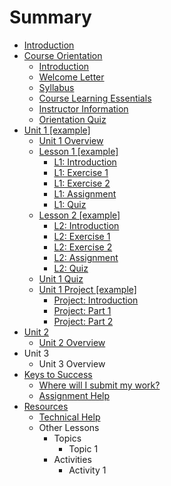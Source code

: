 # Summary

* [Introduction](README.md)
* [Course Orientation](course-orientation/course-orientation.md)
  * [Introduction](course-orientation/introduction.md)
  * [Welcome Letter](course-orientation/welcome-letter.md)
  * [Syllabus](course-orientation/syllabus.md)
  * [Course Learning Essentials](course-orientation/course-learning-essentials.md)
  * [Instructor Information](course-orientation/instructor-information.md)
  * [Orientation Quiz](course-orientation/orientation-quiz.md)
* [Unit 1 \[example\]](unit-1/unit-1.md)
  * [Unit 1 Overview](unit-1/unit-1-overview.md)
  * [Lesson 1 \[example\]](unit-1/lesson-1/lesson-1.md)
    * [L1: Introduction](unit-1/lesson-1/l1-introduction.md)
    * [L1: Exercise 1](unit-1/lesson-1/l1-exercise-1.md)
    * [L1: Exercise 2](unit-1/lesson-1/l1-exercise-2.md)
    * [L1: Assignment](unit-1/lesson-1/l1-assignment.md)
    * [L1: Quiz](unit-1/lesson-1/l1-quiz.md)
  * [Lesson 2 \[example\]](test.md)
    * [L2: Introduction](unit-1/lesson-2/l2-introduction.md)
    * [L2: Exercise 1](unit-1/lesson-2/l2-exercise-1.md)
    * [L2: Exercise 2](unit-1/lesson-2/l2-exercise-2.md)
    * [L2: Assignment](unit-1/lesson-2/l2-assignment.md)
    * [L2: Quiz](unit-1/lesson-2/l2-quiz.md)
  * [Unit 1 Quiz](unit-1/unit-1-quiz.md)
  * [Unit 1 Project \[example\]](unit-1/unit-1-project.md)
    * [Project: Introduction](unit-1/unit-1-project/project-introduction.md)
    * [Project: Part 1](unit-1/unit-1-project/project-part-1.md)
    * [Project: Part 2](unit-1/unit-1-project/project-part-2.md)
* [Unit 2](unit-2/unit-2.md)
  * [Unit 2 Overview](unit-2/unit-2-overview.md)
* Unit 3
  * Unit 3 Overview
* [Keys to Success](keys-to-success/keys-to-success.md)
  * [Where will I submit my work?](keys-to-success/where-will-i-submit-my-work.md)
  * [Assignment Help](keys-to-success/assignment-help.md)
* [Resources](resources/resources.md)
  * [Technical Help](resources/technical-help.md)
  * Other Lessons
    * Topics
      * Topic 1
    * Activities
      * Activity 1



